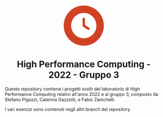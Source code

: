 <div align="center">

![](.media/icon-128x128_round.png)

# High Performance Computing - 2022 - Gruppo 3

</div>

Questo repository contiene i progetti svolti del laboratorio di High Performance Computing relativi all'anno 2022 e al gruppo 3, composto da Stefano Pigozzi, Caterina Gazzotti, e Fabio Zanichelli.

I vari esercizi sono contenuti negli altri branch del repository.

